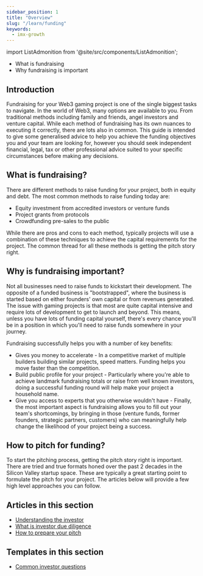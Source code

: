 ```yaml
---
sidebar_position: 1
title: "Overview"
slug: "/learn/funding"
keywords:
  - imx-growth
---
```


import ListAdmonition from '@site/src/components/ListAdmonition';

<ListAdmonition>
    <ul>
        <li>What is fundraising</li>
        <li> Why fundraising is important</li>
     </ul>
</ListAdmonition>

## Introduction

Fundraising for your Web3 gaming project is one of the single biggest tasks to navigate. In the world of Web3, many options are available to you. From traditional methods including family and friends, angel investors and venture capital. While each method of fundraising has its own nuances to executing it correctly, there are lots also in common. This guide is intended to give some generalised advice to help you achieve the funding objectives you and your team are looking for, however you should seek independent financial, legal, tax or other professional advice suited to your specific circumstances before making any decisions.

## What is fundraising?

There are different methods to raise funding for your project, both in equity and debt. The most common methods to raise funding today are:

- Equity investment from accredited investors or venture funds
- Project grants from protocols
- Crowdfunding pre-sales to the public

While there are pros and cons to each method, typically projects will use a combination of these techniques to achieve the capital requirements for the project. The common thread for all these methods is getting the pitch story right.

## Why is fundraising important?

Not all businesses need to raise funds to kickstart their development. The opposite of a funded business is "bootstrapped", where the business is started based on either founders' own capital or from revenues generated. The issue with gaming projects is that most are quite capital intensive and require lots of development to get to launch and beyond. This means, unless you have lots of funding capital yourself, there's every chance you'll be in a position in which you'll need to raise funds somewhere in your journey.

Fundraising successfully helps you with a number of key benefits:

- Gives you money to accelerate - In a competitive market of multiple builders building similar projects, speed matters. Funding helps you move faster than the competition.
- Build public profile for your project - Particularly where you're able to achieve landmark fundraising totals or raise from well known investors, doing a successful funding round will help make your project a household name.
- Give you access to experts that you otherwise wouldn't have - Finally, the most important aspect is fundraising allows you to fill out your team's shortcomings, by bringing in those (venture funds, former founders, strategic partners, customers) who can meaningfully help change the likelihood of your project being a success.

## How to pitch for funding?

To start the pitching process, getting the pitch story right is important. There are tried and true formats honed over the past 2 decades in the Silicon Valley startup space. These are typically a great starting point to formulate the pitch for your project. The articles below will provide a few high level approaches you can follow.

## Articles in this section 

- [Understanding the investor](understanding-the-investor)
- [What is investor due diligence](investor-due-dilligence)
- [How to prepare your pitch](how-to-prepare-your-pitch)

## Templates in this section 
- [Common investor questions](common-investor-questions)
